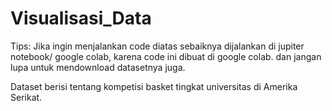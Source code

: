 # Visualisasi_Data

Tips: Jika ingin menjalankan code diatas sebaiknya dijalankan di jupiter notebook/ google colab, karena code ini dibuat di google colab. dan jangan lupa untuk mendownload datasetnya juga.

Dataset berisi tentang kompetisi basket tingkat universitas di Amerika Serikat.
